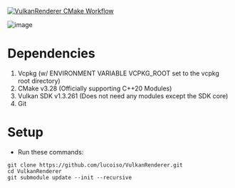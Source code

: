[![VulkanRenderer CMake Workflow](https://github.com/lucoiso/VulkanRenderer/actions/workflows/windows-x64-cmake-release.yml/badge.svg)](https://github.com/lucoiso/VulkanRenderer/actions/workflows/windows-x64-cmake-release.yml)

![image](https://github.com/lucoiso/VulkanRenderer/assets/77353979/cee86fe8-dfe2-4561-b378-1ba3925a7ce4)

# Dependencies

1. Vcpkg (w/ ENVIRONMENT VARIABLE VCPKG_ROOT set to the vcpkg root directory)
2. CMake v3.28 (Officially supporting C++20 Modules)
3. Vulkan SDK v1.3.261 (Does not need any modules except the SDK core)
4. Git

# Setup

- Run these commands:

```
git clone https://github.com/lucoiso/VulkanRenderer.git
cd VulkanRenderer
git submodule update --init --recursive
```
